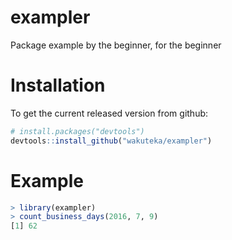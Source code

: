 # exampler
Package example by the beginner, for the beginner

# Installation

To get the current released version from github:

```R
# install.packages("devtools")
devtools::install_github("wakuteka/exampler")
```

# Example

```R
> library(exampler)
> count_business_days(2016, 7, 9)
[1] 62
```
